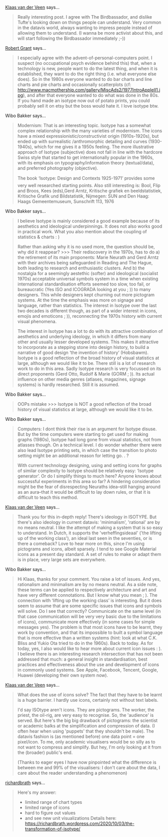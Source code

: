 <a href="http://www.explanationdesign.nl" rel="nofollow noopener" target="_blank">Klaas van der Veen</a> says…
>	Really interesting post. I agree with The Birdbassador, and dislike Tufte's looking down on things people can understand. Very common in the datavis world, always wanting to impress people instead of allowing them to understand. (I wanna be more activist about this, and will start following the Birdbassador immediately ;-))

<a href="http://www.robertgrantstats.co.uk" rel="nofollow noopener" target="_blank">Robert Grant</a> says…
>	I especially agree with the advent-of-personal-computers point. I suspect (no occupational psych evidence behind this) that, when a technology is new, people want to do the latest thing, and when it is established, they want to do the right thing (i.e. what everyone else does). So in the 1980s everyone wanted to do bar charts and line charts and pie charts and occasionally scatterplots (cf: http://www.macmothership.com/gallery/MiscAds2/1977IntroAppleII1.jpg), and after that everyone wanted to do what was done in the 80s. If you hand made an isotype now out of potato prints, you could probably sell it on etsy but the boss would hate it. I love isotype btw.

Wibo Bakker says…
>	Modernism: That is an interesting topic. Isotype has a somewhat complex relationship with the many varieties of modernism. The icons have a mixed expressionistic/constructivist origin (1910s-1920s), but ended up with surrealistic /anthromorphic detailing and curves (1930-1940s), which for me gives it a 1950s feeling. The more illustrative approach of Isotype (subjective) does not fall in line with the hardcore Swiss style that started to get internationally popular in the 1960s, with its emphasis on typography/information theory (textual/data), and preferred photography (objective). 
>	
>	The book ‘Isotype: Design and Contexts 1925-1971’ provides some very well researched starting points. Also still interesting is: Bool, Flip and Broos, Kees (eds),Gerd Arntz, Kritische grafiek en beeldstatistiek, Kritische Grafik und Bildstatistik, Nijmegen: SUN and Den Haag: Haags Gemeentemuseum, Sunschrift 113, 1976

Wibo Bakker says…
>	I believe Isotype is mainly considered a good example because of its aesthetics and ideological underpinnings. It does not also works good in practical work. What you also mention about the coupling of statistics &amp; charts : ) 
>	
>	Rather than asking why it is no used more, the question should be, why did it reappear? &gt;&gt;&gt; Their rediscovery in the 1970s, has to do a) the retirement of its main proponents: Marie Neurath and Gerd Arntz with their archives being safeguarded in Reading and The Hague, both leading to research and enthusiastic clusters. And b) the nostalgia for a seemingly aestethic (softer) and ideological (socialist 1970s) acceptable universal symbols system in a time when existing international standardisation efforts seemed too slow, too fail, or bureaucratic (Yes ISO and ICOGRADA looking at you ; )) to many designers. This while designers kept churning out more pictogram systems. At the time the emphasis was more on signage and language, rather than statistics. The interest in Isotype over the last two decades is different though, as part of a wider interest in icons, emojis and emoticons ; )), reconnecting the 1970s history with current visual phenomena. 
>	
>	The interest in Isotype has a lot to do with its attractive combination of aesthetics and underlying ideology, in which it differs from many other and usually lesser developed systems. This makes it attractive to incorporate as a stepping stone into design history, to build a narrative of good design ‘the invention of history’ (Hobsbawm). Isotype is a good reflection of the broad history of visual statistics at large, although we would like it to be. There still is a lot of research work to do in this area. Sadly Isotype research is very focussed on its direct proponents (Gerd Otto, Rudolf &amp; Marie (GORM ; )). Its actual influence on other media genres (atlases, magazines, signage systems) is hardly researched. Still it is assumed.

Wibo Bakker says…
>	OOPs mistake &gt;&gt;&gt; Isotype is NOT a good reflection of the broad history of visual statistics at large, although we would like it to be.

Wibo Bakker says…
>	Computers: I dont think their rise is an argument for Isotype disuse. But by the time computers were starting to get used for making graphs (1980s), Isotype had long gone from visual statistics, not from atlasses though. On a technical level. I do wonder whether there were also lead Isotype printing sets, in which case the transition to photo setting might be an additional reason for letting go. . ?
>	
>	With current technology designing, using and setting icons for graphs of similar complexity to Isotype should be relatively easy: ‘Isotype generator’. Or do I simplify things to much here? Anyone knows about successful experiments in this area so far? A hindering consideration might be the fear of disrespecting Neuraths idea–still hanging around as an aura–that it would be difficult to lay down rules, or that it is difficult to teach this method.

<a href="http://www.explanationdesign.nl" rel="nofollow noopener" target="_blank">Klaas van der Veen</a> says…
>	Thank you for this in-depth reply! There's ideology in ISOTYPE. But there's also ideology in current datavis: 'minimalism', 'rational' are by no means neutral. I like the attempt of making a system that is so easy to understand. In Dutch, it supports the 'verheffingsideaal' ('the lifting up of the working class'), an ideal last seen in the seventies, or is there a comeback? 
>	Love to hear more on this, since I'm using pictograms and icons, albeit sparsely. I tend to see Google Material icons as a present day standard. A set of rules to make or adapt them is in place, very large sets are everywhere.

Wibo Bakker says…
>	Hi Klaas, thanks for your comment. You raise a lot of issues. And yes, rationalism and minimalism are by no means neutral. As a side note, these terms can be applied to respectively architecture and art and have very different connotations. But I know what you mean ; ).  The connection with ‘lifting up the working class’ is interesting. But it does seem to assume that are some specific issues that icons and symbols will solve. Do I see that correctly? Communicate on the same level (in that case communication will be very very basic due to the limitations of icons), communicate more effectively (in some cases for simple messages yes). The problem is that most icons have to be learnt, they work by convention, and that its impossible to built a symbol language that is more effective than a written systems (hint: look at what C.K. Bliss and Yukio Ota tried to do in the 1960s). Back to today. As for today, yes, I also would like to hear more about current icon issues : ). I believe there is an interesting research intersection that has not been addressed that much: a general insight in standardisation, best practices and effectiveness about the use and development of icons in commonly used systems. See Apple, Facebook, Tencent, Google, Huawei (developing their own system now).

<a href="http://www.explanationdesign.nl" rel="nofollow noopener" target="_blank">Klaas van der Veen</a> says…
>	What does the use of icons solve? The fact that they have to be learnt is a huge barrier. I hardly use icons, certainly not without text labels.
>	
>	I'd say ISOtype aren't icons. They are pictograms. The worker, the priest, the oil-rig, are very easy to recognise. So, the 'audience' is served. But here's the big big drawback of pictograms: the scientist or academic balks at the simplification and compression of data. (I often hear when using 'puppets' that they shouldn't be male). The datavis fashion is (as mentioned before) one data point = one pixel/icon. To me, only academic visualisers would be so silly as to not want to compress and simplify. But hey, I'm only looking at it from the (broader) public's end. 
>	
>	(Thanks to eager eyes I have now pinpointed what the difference is between me and 99% of the visualisers: I don't care about the data, I care about the reader understanding a phenomenon)

<a href="http://richardbrath.wordpress.com" rel="nofollow noopener" target="_blank">richardbrath</a> says…
>	Here's my answer:
>	- limited range of chart types
>	- limited range of icons
>	- hard to figure out values
>	- and see new unit visualizations
>	Details here:
>	https://richardbrath.wordpress.com/2020/10/03/the-transformation-of-isotype/
